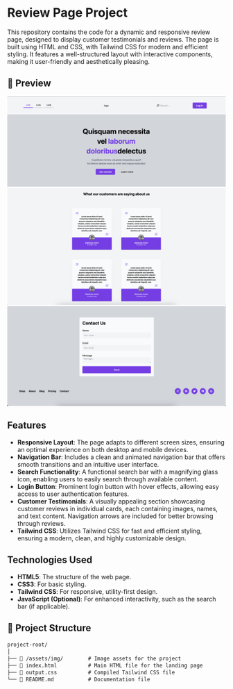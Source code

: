 # Review Page Project

This repository contains the code for a dynamic and responsive review page, designed to display customer testimonials and reviews. The page is built using HTML and CSS, with Tailwind CSS for modern and efficient styling. It features a well-structured layout with interactive components, making it user-friendly and aesthetically pleasing.

## 📸 Preview

![Project Preview](src/assets/img/Page-1.png)
![Project Preview](src/assets/img/Page-2.png)
![Project Preview](src/assets/img/Page-3.png)


## Features

- **Responsive Layout**: The page adapts to different screen sizes, ensuring an optimal experience on both desktop and mobile devices.
- **Navigation Bar**: Includes a clean and animated navigation bar that offers smooth transitions and an intuitive user interface.
- **Search Functionality**: A functional search bar with a magnifying glass icon, enabling users to easily search through available content.
- **Login Button**: Prominent login button with hover effects, allowing easy access to user authentication features.
- **Customer Testimonials**: A visually appealing section showcasing customer reviews in individual cards, each containing images, names, and text content. Navigation arrows are included for better browsing through reviews.
- **Tailwind CSS**: Utilizes Tailwind CSS for fast and efficient styling, ensuring a modern, clean, and highly customizable design.


## Technologies Used

- **HTML5**: The structure of the web page.
- **CSS3**: For basic styling.
- **Tailwind CSS**: For responsive, utility-first design.
- **JavaScript (Optional)**: For enhanced interactivity, such as the search bar (if applicable).


## 📂 Project Structure
```plaintext
project-root/
│
├── 📁 /assets/img/        # Image assets for the project
├── 📄 index.html          # Main HTML file for the landing page
├── 📄 output.css          # Compiled Tailwind CSS file
└── 📄 README.md           # Documentation file
```

